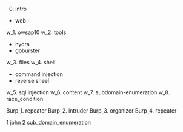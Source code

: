 0. intro

-   web :

w_1. owsap10
w_2. tools

-   hydra
-   goburster

w_3. files
w_4. shell

-   command injection
-   reverse sheel

w_5. sql injection
w_6. content
w_7. subdomain-enumeration
w_8. race_condition

Burp_1. repeater
Burp_2. intruder
Burp_3. organizer
Burp_4. repeater


1 john
2 sub_domain_enumeration